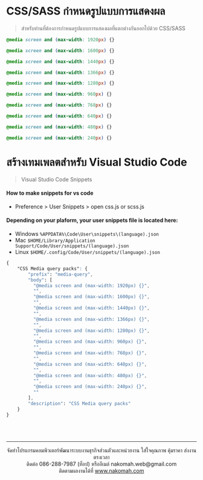# CSS/SASS กำหนดรูปแบบการแสดงผล
> สำหรับท่านที่ต้องการกำหนดรูปแบบการแสดงผลที่แตกต่างกันออกไปด้วย CSS/SASS

```css
@media screen and (max-width: 1920px) {}

@media screen and (max-width: 1600px) {}

@media screen and (max-width: 1440px) {}

@media screen and (max-width: 1366px) {}

@media screen and (max-width: 1280px) {}

@media screen and (max-width: 960px) {}

@media screen and (max-width: 768px) {}

@media screen and (max-width: 640px) {}

@media screen and (max-width: 480px) {}

@media screen and (max-width: 240px) {}

```

# สร้างเทมเพลตสำหรับ Visual Studio Code 
> Visual Studio Code Snippets

#### How to make snippets for vs code
- Preference > User Snippets > open css.js or scss.js 

#### Depending on your plaform, your user snippets file is located here:
- Windows `%APPDATA%\Code\User\snippets\(language).json`
- Mac `$HOME/Library/Application Support/Code/User/snippets/(language).json`
- Linux `$HOME/.config/Code/User/snippets/(language).json`

```css
{
    "CSS Media query packs": {
        "prefix": "media-query",
        "body": [
          "@media screen and (max-width: 1920px) {}",
          "",
          "@media screen and (max-width: 1600px) {}",
          "",
          "@media screen and (max-width: 1440px) {}",
          "",
          "@media screen and (max-width: 1366px) {}",
          "",
          "@media screen and (max-width: 1280px) {}",
          "",
          "@media screen and (max-width: 960px) {}",
          "",
          "@media screen and (max-width: 768px) {}",
          "",
          "@media screen and (max-width: 640px) {}",
          "",
          "@media screen and (max-width: 480px) {}",
          "",
          "@media screen and (max-width: 240px) {}",
          ""
        ],
        "description": "CSS Media query packs"
    }
}
```

<br>
<br>

---
<p align="center"> จัดทำโปรแกรมคอมพิวเตอร์พัฒนาระบบงานธุรกิจส่วนตัวและหน่วยงาน ใส่ใจคุณภาพ คุ้มราคา ส่งงานตรงเวลา<br>ติดต่อ 086-288-7987 (ท็อป) หรืออีเมล์    nakomah.web@gmail.com<br>ติดตามผลงานได้ที่ <a href="https://nakomah.com" target="_blank">www.nakomah.com</a></p>
